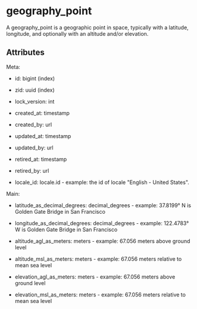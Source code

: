 # geography_point

A geography_point is a geographic point in space, typically with a latitude, longitude, and optionally with an altitude and/or elevation.


## Attributes

Meta:

* id: bigint (index)

* zid: uuid (index)

* lock_version: int

* created_at: timestamp

* created_by: url

* updated_at: timestamp

* updated_by: url

* retired_at: timestamp

* retired_by: url

* locale_id: locale.id - example: the id of locale "English - United States".

Main:

* latitude_as_decimal_degrees: decimal_degrees - example: 37.8199° N is Golden Gate Bridge in San Francisco

* longitude_as_decimal_degrees: decimal_degrees - example: 122.4783° W is Golden Gate Bridge in San Francisco

* altitude_agl_as_meters: meters - example: 67.056 meters above ground level

* altitude_msl_as_meters: meters - example: 67.056 meters relative to mean sea level

* elevation_agl_as_meters: meters - example: 67.056 meters above ground level

* elevation_msl_as_meters: meters - example: 67.056 meters relative to mean sea level

